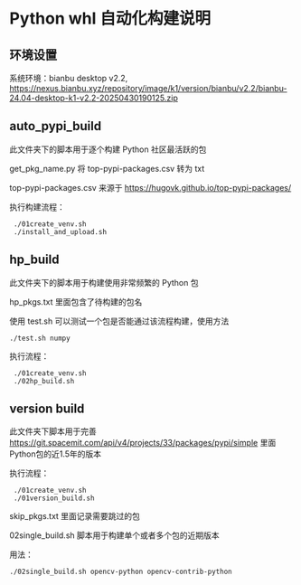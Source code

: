 # Python whl 自动化构建说明

## 环境设置

系统环境：bianbu desktop v2.2, https://nexus.bianbu.xyz/repository/image/k1/version/bianbu/v2.2/bianbu-24.04-desktop-k1-v2.2-20250430190125.zip

## auto_pypi_build

此文件夹下的脚本用于逐个构建 Python 社区最活跃的包

get_pkg_name.py 将 top-pypi-packages.csv 转为 txt

top-pypi-packages.csv 来源于 https://hugovk.github.io/top-pypi-packages/

执行构建流程：

```
 ./01create_venv.sh
 ./install_and_upload.sh
```

## hp_build

此文件夹下的脚本用于构建使用非常频繁的 Python 包

hp_pkgs.txt 里面包含了待构建的包名

使用 test.sh 可以测试一个包是否能通过该流程构建，使用方法

```
./test.sh numpy

```

执行流程：

```
 ./01create_venv.sh
 ./02hp_build.sh
```

## version build

此文件夹下脚本用于完善 https://git.spacemit.com/api/v4/projects/33/packages/pypi/simple 里面Python包的近1.5年的版本


执行流程：

```
 ./01create_venv.sh
 ./01version_build.sh
```

skip_pkgs.txt 里面记录需要跳过的包

02single_build.sh 脚本用于构建单个或者多个包的近期版本

用法：

```
./02single_build.sh opencv-python opencv-contrib-python
```